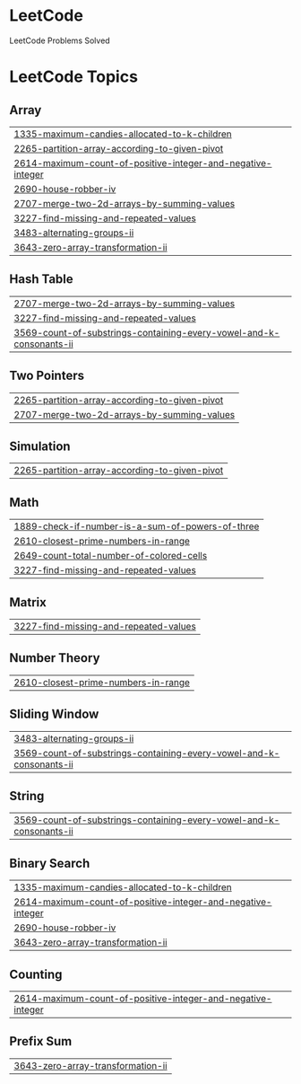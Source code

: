# LeetCode
LeetCode Problems Solved

<!---LeetCode Topics Start-->
# LeetCode Topics
## Array
|  |
| ------- |
| [1335-maximum-candies-allocated-to-k-children](https://github.com/ISTYCSE16/LeetCode/tree/master/1335-maximum-candies-allocated-to-k-children) |
| [2265-partition-array-according-to-given-pivot](https://github.com/ISTYCSE16/LeetCode/tree/master/2265-partition-array-according-to-given-pivot) |
| [2614-maximum-count-of-positive-integer-and-negative-integer](https://github.com/ISTYCSE16/LeetCode/tree/master/2614-maximum-count-of-positive-integer-and-negative-integer) |
| [2690-house-robber-iv](https://github.com/ISTYCSE16/LeetCode/tree/master/2690-house-robber-iv) |
| [2707-merge-two-2d-arrays-by-summing-values](https://github.com/ISTYCSE16/LeetCode/tree/master/2707-merge-two-2d-arrays-by-summing-values) |
| [3227-find-missing-and-repeated-values](https://github.com/ISTYCSE16/LeetCode/tree/master/3227-find-missing-and-repeated-values) |
| [3483-alternating-groups-ii](https://github.com/ISTYCSE16/LeetCode/tree/master/3483-alternating-groups-ii) |
| [3643-zero-array-transformation-ii](https://github.com/ISTYCSE16/LeetCode/tree/master/3643-zero-array-transformation-ii) |
## Hash Table
|  |
| ------- |
| [2707-merge-two-2d-arrays-by-summing-values](https://github.com/ISTYCSE16/LeetCode/tree/master/2707-merge-two-2d-arrays-by-summing-values) |
| [3227-find-missing-and-repeated-values](https://github.com/ISTYCSE16/LeetCode/tree/master/3227-find-missing-and-repeated-values) |
| [3569-count-of-substrings-containing-every-vowel-and-k-consonants-ii](https://github.com/ISTYCSE16/LeetCode/tree/master/3569-count-of-substrings-containing-every-vowel-and-k-consonants-ii) |
## Two Pointers
|  |
| ------- |
| [2265-partition-array-according-to-given-pivot](https://github.com/ISTYCSE16/LeetCode/tree/master/2265-partition-array-according-to-given-pivot) |
| [2707-merge-two-2d-arrays-by-summing-values](https://github.com/ISTYCSE16/LeetCode/tree/master/2707-merge-two-2d-arrays-by-summing-values) |
## Simulation
|  |
| ------- |
| [2265-partition-array-according-to-given-pivot](https://github.com/ISTYCSE16/LeetCode/tree/master/2265-partition-array-according-to-given-pivot) |
## Math
|  |
| ------- |
| [1889-check-if-number-is-a-sum-of-powers-of-three](https://github.com/ISTYCSE16/LeetCode/tree/master/1889-check-if-number-is-a-sum-of-powers-of-three) |
| [2610-closest-prime-numbers-in-range](https://github.com/ISTYCSE16/LeetCode/tree/master/2610-closest-prime-numbers-in-range) |
| [2649-count-total-number-of-colored-cells](https://github.com/ISTYCSE16/LeetCode/tree/master/2649-count-total-number-of-colored-cells) |
| [3227-find-missing-and-repeated-values](https://github.com/ISTYCSE16/LeetCode/tree/master/3227-find-missing-and-repeated-values) |
## Matrix
|  |
| ------- |
| [3227-find-missing-and-repeated-values](https://github.com/ISTYCSE16/LeetCode/tree/master/3227-find-missing-and-repeated-values) |
## Number Theory
|  |
| ------- |
| [2610-closest-prime-numbers-in-range](https://github.com/ISTYCSE16/LeetCode/tree/master/2610-closest-prime-numbers-in-range) |
## Sliding Window
|  |
| ------- |
| [3483-alternating-groups-ii](https://github.com/ISTYCSE16/LeetCode/tree/master/3483-alternating-groups-ii) |
| [3569-count-of-substrings-containing-every-vowel-and-k-consonants-ii](https://github.com/ISTYCSE16/LeetCode/tree/master/3569-count-of-substrings-containing-every-vowel-and-k-consonants-ii) |
## String
|  |
| ------- |
| [3569-count-of-substrings-containing-every-vowel-and-k-consonants-ii](https://github.com/ISTYCSE16/LeetCode/tree/master/3569-count-of-substrings-containing-every-vowel-and-k-consonants-ii) |
## Binary Search
|  |
| ------- |
| [1335-maximum-candies-allocated-to-k-children](https://github.com/ISTYCSE16/LeetCode/tree/master/1335-maximum-candies-allocated-to-k-children) |
| [2614-maximum-count-of-positive-integer-and-negative-integer](https://github.com/ISTYCSE16/LeetCode/tree/master/2614-maximum-count-of-positive-integer-and-negative-integer) |
| [2690-house-robber-iv](https://github.com/ISTYCSE16/LeetCode/tree/master/2690-house-robber-iv) |
| [3643-zero-array-transformation-ii](https://github.com/ISTYCSE16/LeetCode/tree/master/3643-zero-array-transformation-ii) |
## Counting
|  |
| ------- |
| [2614-maximum-count-of-positive-integer-and-negative-integer](https://github.com/ISTYCSE16/LeetCode/tree/master/2614-maximum-count-of-positive-integer-and-negative-integer) |
## Prefix Sum
|  |
| ------- |
| [3643-zero-array-transformation-ii](https://github.com/ISTYCSE16/LeetCode/tree/master/3643-zero-array-transformation-ii) |
<!---LeetCode Topics End-->